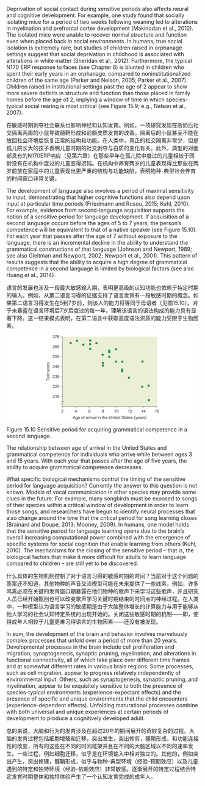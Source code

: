Deprivation of social contact during sensitive periods also affects neural and cognitive development. For example, one study found that socially isolating mice for a period of two weeks following weaning led to alterations in myelination and prefrontal cortex development (Makinodan et al., 2012). The isolated mice were unable to recover normal structure and function even when placed back in social environments. In humans, true social isolation is extremely rare, but studies of children raised in orphanage settings suggest that social deprivation in childhood is associated with alterations in white matter (Sheridan et al., 2012). Furthermore, the typical N170 ERP response to faces (see Chapter 6) is blunted in children who spent their early years in an orphanage, compared to noninstitutionalized children of the same age (Parker and Nelson, 2005; Parker et al., 2007). Children raised in institutional settings past the age of 2 appear to show more severe deficits in structure and function than those placed in family homes before the age of 2, implying a window of time in which species-typical social rearing is most critical (see Figure 15.9; e.g., Nelson et al., 2007).

在敏感时期剥夺社会联系也影响神经和认知发育。例如，一项研究发现在断奶后社交隔离两周的小鼠导致髓鞘形成和前额皮质发育的改善。隔离后的小鼠甚至不能在放回社会环境后恢复正常的结构和功能。在人类中，真正的社交隔离非常少，但是孤儿院长大的孩子表明儿童时期的社交剥夺与白质的变化有关。此外，典型的对面部具有的N170ERP响应（见第六章）在那些早年在孤儿院中度过的儿童相较于同龄没有在机构中度过的儿童变得迟钝。在机构中养育两岁的儿童表现得比那些在两岁前放在家庭中的儿童表现出更严重的结构与功能缺陷，表明物种-典型社会养育的时间窗口非常关键。

The development of language also involves a period of maximal sensitivity to input, demonstrating that higher cognitive functions also depend upon input at particular time periods (Friedmann and Rusou, 2015; Kuhl, 2010). For example, evidence from second-language acquisition supports the notion of a sensitive period for language development. If acquisition of a second language occurs before the ages of 5 to 7 years, the person’s competence will be equivalent to that of a native speaker (see Figure 15.10). For each year that passes after the age of 7 without exposure to the language, there is an incremental decline in the ability to understand the grammatical constructions of that language (Johnson and Newport, 1989; see also Gleitman and Newport, 2002; Newport et al., 2001). This pattern of results suggests that the ability to acquire a high degree of grammatical competence in a second language is limited by biological factors (see also Huang et al., 2014).

语言的发展也涉及一段最大敏感输入期，表明更高级的认知功能也依赖于特定时期的输入。例如，从第二语言习得的证据支持了语言发育有一段敏感时期的概念。如果第二语言习得发生在5到7岁前，则该人的能力将等同于母语者（见图15.10）。对于未暴露在语言环境后7岁后度过的每一年，理解该语言的语法构成的能力具有显著下降。这一结果模式表明，在第二语言中获取高度语法资质的能力受限于生物因素。

<img src='f1.png'/>

Figure 15.10 Sensitive period for acquiring grammatical competence in a second language.

The relationship between age of arrival in the United States and grammatical competence for individuals who arrive while between ages 3 and 15 years. With each year that passes after the age of five years, the ability to acquire grammatical competence decreases.

What specific biological mechanisms control the timing of the sensitive period for language acquisition? Currently the answer to this question is not known. Models of vocal communication in other species may provide some clues in the future. For example, many songbirds must be exposed to songs of their species within a critical window of development in order to learn those songs, and researchers have begun to identify neural processes that also change around the time that the critical period for song learning closes (Brainard and Doupe, 2013; Mooney, 2009). In humans, one model holds that the sensitive period for language learning opens due to the brain’s overall increasing computational power combined with the emergence of specific systems for social cognition that enable learning from others (Kuhl, 2010). The mechanisms for the closing of the sensitive period – that is, the biological factors that make it more difficult for adults to learn language compared to children – are still yet to be discovered.

什么具体的生物机制控制了对于语言习得的敏感时期的时间？当前对于这个问题的答案还不知道。其他物种的声音交流模型可能在未来提供了一些线索。例如，许多鸣禽必须在关键的发育窗口期暴露在他们物种的歌声下来学习这些歌声，并且研究人员已经开始甄别也可以改变歌声学习关键时期结束的时间点的神经过程。在人类中，一种模型认为语言学习的敏感期是由于大脑整体增长的计算能力与用于能够从他人学习的社会认知特定系统的出现开始的。关闭这些敏感时期的机制——即，使得成年人相较于儿童更难习得语言的生物因素——还没有被发现。

In sum, the development of the brain and behavior involves marvelously complex processes that unfold over a period of more than 20 years. Developmental processes in the brain include cell proliferation and migration, synaptogenesis, synaptic pruning, myelination, and alterations in functional connectivity, all of which take place over different time frames and at somewhat different rates in various brain regions. Some processes, such as cell migration, appear to progress relatively independently of environmental input. Others, such as synaptogenesis, synaptic pruning, and myelination, appear to be exquisitely sensitive to both the presence of species-typical environments (experience-expectant effects) and the presence of specific and unique environments that the child encounters (experience-dependent effects). Unfolding maturational processes combine with both universal and unique experiences at certain periods of development to produce a cognitively developed adult.

总的来说，大脑和行为的发育涉及在超过20年的期间展开的奇妙复杂的过程。大脑的发育过程包括细胞增殖和迁移，突出发生，突出修剪，髓鞘形成，和功能连接性的改变，所有的这些在不同的时间框架并且在不同的大脑区域以不同的速率发生。一些过程，例如细胞迁移，似乎是在环境输入中相对独立的。其他的，例如突出产生，突出修建，髓鞘形成，似乎与物种-典型环境（经验-预期效应）以及儿童遇到的特定和独特环境（经验-依赖效应）非常敏感。逐渐展开的特定过程结合特定发育时期整体和独特体验产生了一个认知发育完成的成年人。

